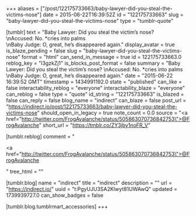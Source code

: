 +++
aliases = ["/post/122175733663/baby-lawyer-did-you-steal-the-victims-nose"]
date = 2015-06-22T16:39:52Z
id = "122175733663"
slug = "baby-lawyer-did-you-steal-the-victims-nose"
type = "tumblr-quote"

[tumblr]
text = "Baby Lawyer: Did you steal the victim&rsquo;s nose?<br/>\nAccused: No. *cries into palms<br/>\nBaby Judge: O, great, he&rsquo;s disappeared again."
display_avatar = true
is_blaze_pending = false
slug = "baby-lawyer-did-you-steal-the-victims-nose"
format = "html"
can_send_in_message = true
id = 122175733663.0
reblog_key = "l3gzkZj1"
is_blocks_post_format = false
summary = "Baby Lawyer: Did you steal the victim’s nose? \nAccused: No. *cries into palms \nBaby Judge: O, great, he’s disappeared again."
date = "2015-06-22 16:39:52 GMT"
timestamp = 1434991192.0
state = "published"
can_like = false
interactability_reblog = "everyone"
interactability_blaze = "everyone"
can_reblog = false
type = "quote"
id_string = "122175733663"
is_blazed = false
can_reply = false
blog_name = "indirect"
can_blaze = false
post_url = "https://indirect.io/post/122175733663/baby-lawyer-did-you-steal-the-victims-nose"
should_open_in_legacy = true
note_count = 0.0
source = "<a href=\"http://twitter.com/FrogAvalanche/status/505863070736842753\">@FrogAvalanche</a>"
short_url = "https://tmblr.co/ZY3jby1noFR_V"

[tumblr.reblog]
comment = "<p><a href=\"http://twitter.com/FrogAvalanche/status/505863070736842753\">@FrogAvalanche</a></p>"
tree_html = ""

[tumblr.blog]
name = "indirect"
title = "indirect"
description = ""
url = "https://indirect.io/"
uuid = "t:PgyUJU3SA2Klwyt81UWAwQ"
updated = 1739939727.0
can_show_badges = false

[tumblr.blog.tumblrmart_accessories]
+++
